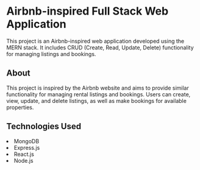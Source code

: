 <h1>Airbnb-inspired Full Stack Web Application</h1>
<p>This project is an Airbnb-inspired web application developed using the MERN stack. It includes CRUD (Create, Read, Update, Delete) functionality for managing listings and bookings.</p>
<h2>About</h2>
<p>This project is inspired by the Airbnb website and aims to provide similar functionality for managing rental listings and bookings. Users can create, view, update, and delete listings, as well as make bookings for available properties.</p>
<h2>Technologies Used</h2>
<li>MongoDB</li>
<li>Express.js</li>
<li>React.js</li>
<li>Node.js</li>
